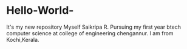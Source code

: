 # Hello-World-
It's my new repository
Myself Saikripa R.
Pursuing my first year btech computer science at college of engineering chengannur.
I am from Kochi,Kerala.
